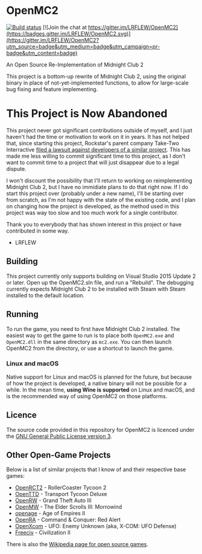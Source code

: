 # OpenMC2

[![Build status](https://ci.appveyor.com/api/projects/status/n182pc68e5unawem/branch/master?svg=true)](https://ci.appveyor.com/project/LRFLEW/openmc2/branch/master) [![Join the chat at https://gitter.im/LRFLEW/OpenMC2](https://badges.gitter.im/LRFLEW/OpenMC2.svg)](https://gitter.im/LRFLEW/OpenMC2?utm_source=badge&utm_medium=badge&utm_campaign=pr-badge&utm_content=badge)

An Open Source Re-Implementation of Midnight Club 2

This project is a bottom-up rewrite of Midnight Club 2,
using the original binary in place of not-yet-implemented functions,
to allow for large-scale bug fixing and feature implementing.

# This Project is Now Abandoned

This project never got significant contributions outside of myself, and I just
haven't had the time or motivation to work on it in years. It has not helped
that, since starting this project, Rockstar's parent company Take-Two
Interractive [filed a lawsuit against developers of a similar project](https://www.gamesindustry.biz/take-two-suing-makers-of-gta-3-and-vice-city-reverse-engineering-project).
This  has made me less willing to commit significant time to this project, as
I don't want to commit time to a project that will just disappear due to a
legal dispute.

I won't discount the possibility that I'll return to working on reimplementing
Midnight Club 2, but I have no immidiate plans to do that right now. If I do
start this project over (probably under a new name), I'll be starting over from
scratch, as I'm not happy with the state of the existing code, and I plan on
changing how the project is developed, as the method used in this project was
way too slow and too much work for a single contributor.

Thank you to everybody that has shown interest in this project or have
contributed in some way.

- LRFLEW

## Building

This project currently only supports building on
Visual Studio 2015 Update 2 or later.
Open up the OpenMC2.sln file, and run a "Rebuild".
The debugging currently expects Midnight Club 2 to be installed with Steam
with Steam installed to the default location.

## Running

To run the game, you need to first have Midnight Club 2 installed.
The easiest way to get the game to run is to place both `OpenMC2.exe`
and `OpenMC2.dll` in the same directory as `mc2.exe`. You can then
launch OpenMC2 from the directory, or use a shortcut to launch the game.

### Linux and macOS

Native support for Linux and macOS is planned for the future, but because of how
the project is developed, a native binary will not be possible for a while.
In the mean time, **using Wine is supported** on Linux and macOS, and is the
recommended way of using OpenMC2 on those platforms.

## Licence

The source code provided in this repository for
OpenMC2 is licenced under the [GNU General Public License version 3](https://www.gnu.org/licenses/gpl.html).

## Other Open-Game Projects

Below is a list of similar projects that I know of and their respective base games:

 * [OpenRCT2](https://github.com/OpenRCT2/OpenRCT2) - RollerCoaster Tycoon 2
 * [OpenTTD](https://www.openttd.org/) - Transport Tycoon Deluxe
 * [OpenRW](https://github.com/rwengine/openrw) - Grand Theft Auto III
 * [OpenMW](https://openmw.org/) - The Elder Scrolls III: Morrowind
 * [openage](https://github.com/SFTtech/openage) - Age of Empires II
 * [OpenRA](https://github.com/OpenRA/OpenRA) - Command & Conquer: Red Alert
 * [OpenXcom](http://openxcom.org) - UFO: Enemy Unknown (aka, X-COM: UFO Defense)
 * [Freeciv](http://www.freeciv.org) - Civilization II

There is also the [Wikipedia page for open source games](https://en.wikipedia.org/wiki/List_of_open-source_video_games).
